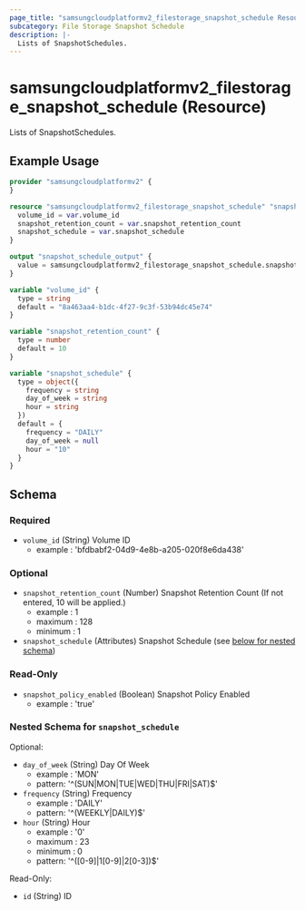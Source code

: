 ```yaml
---
page_title: "samsungcloudplatformv2_filestorage_snapshot_schedule Resource - samsungcloudplatformv2"
subcategory: File Storage Snapshot Schedule
description: |-
  Lists of SnapshotSchedules.
---
```


# samsungcloudplatformv2_filestorage_snapshot_schedule (Resource)

Lists of SnapshotSchedules.

## Example Usage

```terraform
provider "samsungcloudplatformv2" {
}

resource "samsungcloudplatformv2_filestorage_snapshot_schedule" "snapshot_schedule" {
  volume_id = var.volume_id
  snapshot_retention_count = var.snapshot_retention_count
  snapshot_schedule = var.snapshot_schedule
}

output "snapshot_schedule_output" {
  value = samsungcloudplatformv2_filestorage_snapshot_schedule.snapshot_schedule
}

variable "volume_id" {
  type = string
  default = "8a463aa4-b1dc-4f27-9c3f-53b94dc45e74"
}

variable "snapshot_retention_count" {
  type = number
  default = 10
}

variable "snapshot_schedule" {
  type = object({
    frequency = string
    day_of_week = string
    hour = string
  })
  default = {
    frequency = "DAILY"
    day_of_week = null
    hour = "10"
  }
}
```

<!-- schema generated by tfplugindocs -->
## Schema

### Required

- `volume_id` (String) Volume ID 
  - example : 'bfdbabf2-04d9-4e8b-a205-020f8e6da438'

### Optional

- `snapshot_retention_count` (Number) Snapshot Retention Count (If not entered, 10 will be applied.) 
  - example : 1 
  - maximum : 128 
  - minimum : 1
- `snapshot_schedule` (Attributes) Snapshot Schedule (see [below for nested schema](#nestedatt--snapshot_schedule))

### Read-Only

- `snapshot_policy_enabled` (Boolean) Snapshot Policy Enabled 
  - example : 'true'

<a id="nestedatt--snapshot_schedule"></a>
### Nested Schema for `snapshot_schedule`

Optional:

- `day_of_week` (String) Day Of Week 
  - example : 'MON' 
  - pattern: '^(SUN|MON|TUE|WED|THU|FRI|SAT)$'
- `frequency` (String) Frequency 
  - example : 'DAILY' 
  - pattern: '^(WEEKLY|DAILY)$'
- `hour` (String) Hour 
  - example : '0' 
  - maximum : 23 
  - minimum : 0  
  - pattern: '^([0-9]|1[0-9]|2[0-3])$'

Read-Only:

- `id` (String) ID